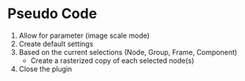 # Pseudo Code
1. Allow for parameter (image scale mode)
2. Create default settings
3. Based on the current selections (Node, Group, Frame, Component)
    - Create a rasterized copy of each selected node(s)
4. Close the plugin